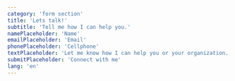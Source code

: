 ```yaml
---
category: 'form section'
title: 'Lets talk!'
subtitle: 'Tell me how I can help you.'
namePlaceholder: 'Name'
emailPlaceholder: 'Email'
phonePlaceholder: 'Cellphone'
textPlaceholder: 'Let me know how I can help you or your organization.'
submitPlaceholder: 'Connect with me'
lang: 'en'
---
```

